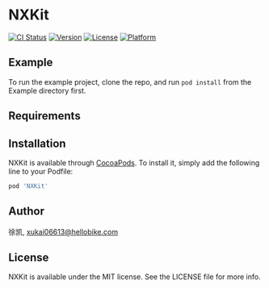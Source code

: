 # NXKit

[![CI Status](https://img.shields.io/travis/徐凯/NXKit.svg?style=flat)](https://travis-ci.org/徐凯/NXKit)
[![Version](https://img.shields.io/cocoapods/v/NXKit.svg?style=flat)](https://cocoapods.org/pods/NXKit)
[![License](https://img.shields.io/cocoapods/l/NXKit.svg?style=flat)](https://cocoapods.org/pods/NXKit)
[![Platform](https://img.shields.io/cocoapods/p/NXKit.svg?style=flat)](https://cocoapods.org/pods/NXKit)

## Example

To run the example project, clone the repo, and run `pod install` from the Example directory first.

## Requirements

## Installation

NXKit is available through [CocoaPods](https://cocoapods.org). To install
it, simply add the following line to your Podfile:

```ruby
pod 'NXKit'
```

## Author

徐凯, xukai06613@hellobike.com

## License

NXKit is available under the MIT license. See the LICENSE file for more info.
